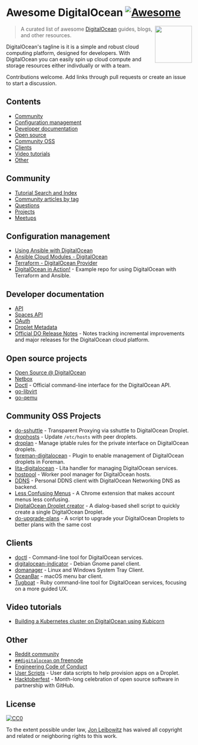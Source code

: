 # Awesome DigitalOcean [![Awesome](https://awesome.re/badge.svg)](https://awesome.re)

[<img src="https://raw.githubusercontent.com/jonleibowitz/awesome-digitalocean/master/media/DO_Logo.png" align="right" width="100">](https://www.digitalocean.com/)

> A curated list of awesome [DigitalOcean](https://www.digitalocean.com) guides, blogs, and other resources.

DigitalOcean's tagline is it is a simple and robust cloud computing platform, designed for developers. With DigitalOcean you can easily spin up cloud compute and storage resources either indivdually or with a team. 

Contributions welcome. Add links through pull requests or create an issue to start a discussion.


## Contents

- [Community](#community)
- [Configuration management](#configuration-management)
- [Developer documentation](#developer-documentation)
- [Open source](#open-source-projects)
- [Community OSS](#community-oss-projects)
- [Clients](#clients)
- [Video tutorials](#video-tutorials)
- [Other](#other)


## Community

* [Tutorial Search and Index](https://www.digitalocean.com/community/tutorials)
* [Community articles by tag](https://www.digitalocean.com/community/tags)
* [Questions](https://www.digitalocean.com/community/questions)
* [Projects](https://www.digitalocean.com/community/projects)
* [Meetups](https://www.meetup.com/pro/digitalocean/)

## Configuration management

* [Using Ansible with DigitalOcean](https://the.binbashtheory.com/using-ansible-with-digitalocean/)
* [Ansible Cloud Modules - DigitalOcean](http://docs.ansible.com/ansible/list_of_cloud_modules.html#digital-ocean)
* [Terraform - DigitalOcean Provider](https://www.terraform.io/docs/providers/do/)
* [DigitalOcean in Action!](https://github.com/keinohguchi/do-in-action) - Example repo for using DigitalOcean with Terraform and Ansible.

## Developer documentation

* [API](https://developers.digitalocean.com/documentation/v2/)
* [Spaces API](https://developers.digitalocean.com/documentation/spaces/)
* [OAuth](https://developers.digitalocean.com/documentation/oauth/)
* [Droplet Metadata](https://developers.digitalocean.com/documentation/metadata/)
* [Official DO Release Notes](https://www.digitalocean.com/docs/release-notes/) - Notes tracking incremental improvements and major releases for the DigitalOcean cloud platform.

## Open source projects

* [Open Source @ DigitalOcean](https://developers.digitalocean.com/opensource/)
* [Netbox](https://github.com/digitalocean/netbox)
* [Doctl](https://github.com/digitalocean/doctl) - Official command-line interface for the DigitalOcean API.
* [go-libvirt](https://github.com/digitalocean/go-libvirt)
* [go-qemu](https://github.com/digitalocean/go-qemu)

## Community OSS Projects

* [do-sshuttle](https://github.com/f/do-sshuttle) - Transparent Proxying via sshuttle to DigitalOcean Droplet.
* [drophosts](https://github.com/qmx/drophosts) - Update `/etc/hosts` with peer droplets.
* [droplan](https://github.com/tam7t/droplan) - Manage iptable rules for the private interface on DigitalOcean droplets.
* [foreman-digitalocean](https://github.com/theforeman/foreman-digitalocean) - Plugin to enable management of DigitalOcean droplets in Foreman.
* [lita-digitalocean](https://github.com/jimmycuadra/lita-digitalocean) - Lita handler for managing DigitalOcean services.
* [hostpool](https://github.com/progrium/hostpool) - Worker pool manager for DigitalOcean hosts.
* [DDNS](https://github.com/skibish/ddns) - Personal DDNS client with DigitalOcean Networking DNS as backend.
* [Less Confusing Menus](https://github.com/addpipe/Less-Confusing-Digital-Ocean-Menus) - A Chrome extension that makes account menus less confusing.
* [DigitalOcean Droplet creator](https://github.com/NicholasPCole/dodc) - A dialog-based shell script to quickly create a single DigitalOcean Droplet.
* [do-upgrade-plans](https://github.com/bjornjohansen/do-upgrade-plans) - A script to upgrade your DigitalOcean Droplets to better plans with the same cost

## Clients

* [doctl](https://github.com/digitalocean/doctl) - Command-line tool for DigitalOcean services.
* [digitalocean-indicator](https://github.com/andrewsomething/digitalocean-indicator) - Debian Gnome panel client.
* [domanager](https://github.com/itohnobue/domanager) - Linux and Windows System Tray Client.
* [OceanBar](https://github.com/terhechte/OceanBar) - macOS menu bar client.
* [Tugboat](https://github.com/pearkes/tugboat) - Ruby command-line tool for DigitalOcean services, focusing on a more guided UX.

## Video tutorials

* [Building a Kubernetes cluster on DigitalOcean using Kubicorn](https://www.youtube.com/watch?v=XpxgSZ3dspE)

## Other

* [Reddit community](https://www.reddit.com/r/digital_ocean/)
* [`##digitalocean` on freenode](https://webchat.freenode.net/)
* [Engineering Code of Conduct](https://github.com/digitalocean/engineering-code-of-conduct)
* [User Scripts](https://github.com/digitalocean/do_user_scripts) - User data scripts to help provision apps on a Droplet.
* [Hacktoberfest](https://hacktoberfest.digitalocean.com/) - Month-long celebration of open source software in partnership with GitHub.

## License

[![CC0](http://mirrors.creativecommons.org/presskit/buttons/88x31/svg/cc-zero.svg)](https://creativecommons.org/publicdomain/zero/1.0/)

To the extent possible under law, [Jon Leibowitz](https://github.com/jonleibowitz) has waived all copyright and related or neighboring rights to this work.
